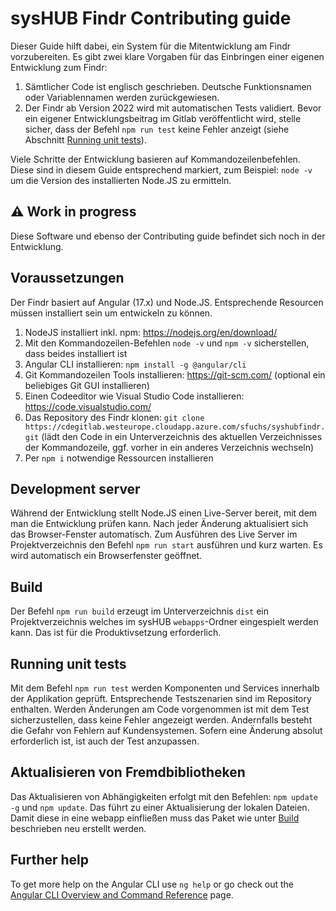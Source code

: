 # sysHUB Findr Contributing guide
Dieser Guide hilft dabei, ein System für die Mitentwicklung am Findr vorzubereiten.
Es gibt zwei klare Vorgaben für das Einbringen einer eigenen Entwicklung zum Findr:
1. Sämtlicher Code ist englisch geschrieben. Deutsche Funktionsnamen oder Variablennamen werden zurückgewiesen.
2. Der Findr ab Version 2022 wird mit automatischen Tests validiert. Bevor ein eigener Entwicklungsbeitrag im Gitlab veröffentlicht wird, stelle sicher, dass der Befehl `npm run test` keine Fehler anzeigt (siehe Abschnitt [Running unit tests](#running-unit-tests)).

Viele Schritte der Entwicklung basieren auf Kommandozeilenbefehlen. Diese sind in diesem Guide entsprechend markiert, zum Beispiel: `node -v` um die Version des installierten Node.JS zu ermitteln.

## ⚠️ Work in progress
Diese Software und ebenso der Contributing guide befindet sich noch in der Entwicklung.

## Voraussetzungen
Der Findr basiert auf Angular (17.x) und Node.JS. Entsprechende Resourcen müssen installiert sein um entwickeln zu können.
1. NodeJS installiert inkl. npm: https://nodejs.org/en/download/
2. Mit den Kommandozeilen-Befehlen `node -v` und `npm -v` sicherstellen, dass beides installiert ist
3. Angular CLI installieren: `npm install -g @angular/cli`
4. Git Kommandozeilen Tools installieren: https://git-scm.com/ (optional ein beliebiges Git GUI installieren)
5. Einen Codeeditor wie Visual Studio Code installieren: https://code.visualstudio.com/
6. Das Repository des Findr klonen: `git clone https://cdegitlab.westeurope.cloudapp.azure.com/sfuchs/syshubfindr.git` (lädt den Code in ein Unterverzeichnis des aktuellen Verzeichnisses der Kommandozeile, ggf. vorher in ein anderes Verzeichnis wechseln)
7. Per `npm i` notwendige Ressourcen installieren

## Development server
Während der Entwicklung stellt Node.JS einen Live-Server bereit, mit dem man die Entwicklung prüfen kann. Nach jeder Änderung aktualisiert sich das Browser-Fenster automatisch.
Zum Ausführen des Live Server im Projektverzeichnis den Befehl `npm run start` ausführen und kurz warten. Es wird automatisch ein Browserfenster geöffnet.

## Build
Der Befehl `npm run build` erzeugt im Unterverzeichnis `dist` ein Projektverzeichnis welches im sysHUB `webapps`-Ordner eingespielt werden kann. Das ist für die Produktivsetzung erforderlich.

## Running unit tests
Mit dem Befehl `npm run test` werden Komponenten und Services innerhalb der Applikation geprüft. Entsprechende Testszenarien sind im Repository enthalten. Werden Änderungen am Code vorgenommen ist mit dem Test sicherzustellen, dass keine Fehler angezeigt werden. Andernfalls besteht die Gefahr von Fehlern auf Kundensystemen. Sofern eine Änderung absolut erforderlich ist, ist auch der Test anzupassen.

## Aktualisieren von Fremdbibliotheken
Das Aktualisieren von Abhängigkeiten erfolgt mit den Befehlen: `npm update -g` und `npm update`. Das führt zu einer Aktualisierung der lokalen Dateien. Damit diese in eine webapp einfließen muss das Paket wie unter [Build](#build) beschrieben neu erstellt werden.

## Further help
To get more help on the Angular CLI use `ng help` or go check out the [Angular CLI Overview and Command Reference](https://angular.io/cli) page.
